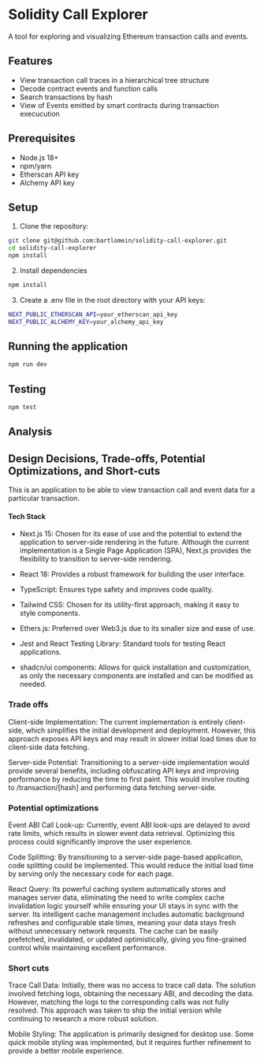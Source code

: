 # Solidity Call Explorer

A tool for exploring and visualizing Ethereum transaction calls and events.

## Features

- View transaction call traces in a hierarchical tree structure
- Decode contract events and function calls
- Search transactions by hash
- View of Events emitted by smart contracts during transaction execucution

## Prerequisites

- Node.js 18+
- npm/yarn
- Etherscan API key
- Alchemy API key

## Setup

1. Clone the repository:

```bash
git clone git@github.com:bartlomein/solidity-call-explorer.git
cd solidity-call-explorer
npm install
```

2. Install dependencies

```bash
npm install
```

3. Create a .env file in the root directory with your API keys:

```bash
NEXT_PUBLIC_ETHERSCAN_API=your_etherscan_api_key
NEXT_PUBLIC_ALCHEMY_KEY=your_alchemy_api_key
```

## Running the application

```bash
npm run dev
```

## Testing

```bash
npm test
```

## Analysis

## Design Decisions, Trade-offs, Potential Optimizations, and Short-cuts

This is an application to be able to view transaction call and event data for a particular transaction.

#### Tech Stack

- Next.js 15: Chosen for its ease of use and the potential to extend the application to server-side rendering in the future. Although the current implementation is a Single Page Application (SPA), Next.js provides the flexibility to transition to server-side rendering.

- React 18: Provides a robust framework for building the user interface.

- TypeScript: Ensures type safety and improves code quality.

- Tailwind CSS: Chosen for its utility-first approach, making it easy to style components.

- Ethers.js: Preferred over Web3.js due to its smaller size and ease of use.

- Jest and React Testing Library: Standard tools for testing React applications.

- shadcn/ui components: Allows for quick installation and customization, as only the necessary components are installed and can be modified as needed.

### Trade offs

Client-side Implementation: The current implementation is entirely client-side, which simplifies the initial development and deployment. However, this approach exposes API keys and may result in slower initial load times due to client-side data fetching.

Server-side Potential: Transitioning to a server-side implementation would provide several benefits, including obfuscating API keys and improving performance by reducing the time to first paint. This would involve routing to /transaction/[hash] and performing data fetching server-side.

### Potential optimizations

Event ABI Call Look-up: Currently, event ABI look-ups are delayed to avoid rate limits, which results in slower event data retrieval. Optimizing this process could significantly improve the user experience.

Code Splitting: By transitioning to a server-side page-based application, code splitting could be implemented. This would reduce the initial load time by serving only the necessary code for each page.

React Query: Its powerful caching system automatically stores and manages server data, eliminating the need to write complex cache invalidation logic yourself while ensuring your UI stays in sync with the server. Its intelligent cache management includes automatic background refreshes and configurable stale times, meaning your data stays fresh without unnecessary network requests. The cache can be easily prefetched, invalidated, or updated optimistically, giving you fine-grained control while maintaining excellent performance.

### Short cuts

Trace Call Data: Initially, there was no access to trace call data. The solution involved fetching logs, obtaining the necessary ABI, and decoding the data. However, matching the logs to the corresponding calls was not fully resolved. This approach was taken to ship the initial version while continuing to research a more robust solution.

Mobile Styling: The application is primarily designed for desktop use. Some quick mobile styling was implemented, but it requires further refinement to provide a better mobile experience.
